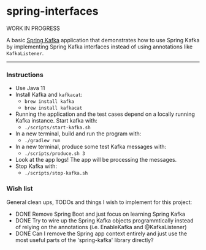 # spring-interfaces

WORK IN PROGRESS

A basic [Spring Kafka](https://spring.io/projects/spring-kafka) application that demonstrates how to use Spring Kafka
by implementing Spring Kafka interfaces instead of using annotations like `KafkaListener`.

---

### Instructions

* Use Java 11
* Install Kafka and `kafkacat`:
  * `brew install kafka`
  * `brew install kafkacat`
* Running the application and the test cases depend on a locally running Kafka instance. Start kafka with:
  * `./scripts/start-kafka.sh`
* In a new terminal, build and run the program with:
  * `./gradlew run`
* In a new terminal, produce some test Kafka messages with:
  * `./scripts/produce.sh 3`
* Look at the app logs! The app will be processing the messages.
* Stop Kafka with:
  * `./scripts/stop-kafka.sh`

### Wish list

General clean ups, TODOs and things I wish to implement for this project:

* DONE Remove Spring Boot and just focus on learning Spring Kafka
* DONE Try to wire up the Spring Kafka objects programmtically instead of relying on the annotations (i.e. EnableKafka and @KafkaListener) 
* DONE Can I remove the Spring app context entirely and just use the most useful parts of the 'spring-kafka' library directly? 
